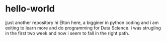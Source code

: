 # hello-world
jjust another repository
hi Elton here, a bigginer in python coding and i am exiting to learn more and do programming for Data Science.
i was strugling in the first two week and now i seem to fall in the right path.
